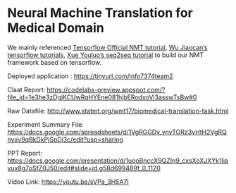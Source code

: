 # Neural Machine Translation for Medical Domain

We mainly referenced [Tensorflow Official NMT tutorial](https://www.tensorflow.org/alpha/tutorials/text/nmt_with_attention), [Wu Jiaocan’s tensorflow tutorials](https://github.com/WuJiaocan/tensorflow), [Xue Youluo’s seq2seq tutorial](https://github.com/xueyouluo/my_seq2seq/blob/90c86bacd5cb88ad8d381de28fe3bdf8421a0036/notebooks/MyS2S.ipynb) to build our NMT framework based on tensorflow. 

Deployed application : https://tinyurl.com/info7374team2

Claat Report: https://codelabs-preview.appspot.com/?file_id=1e3he3zDgjKCUwRqHYEne081hjbERodxoVi3asswTsBw#0

Raw Datafile: http://www.statmt.org/wmt17/biomedical-translation-task.html

Experiment Summary File: https://docs.google.com/spreadsheets/d/1VgRGGDv_ynvTORz3vHtH2VgRQnyxv9qBkDkPjSpDj3c/edit?usp=sharing

PPT Report: https://docs.google.com/presentation/d/1uooBnccX9QZIn9_cxsXoXJXYk1Iiayux8g7oSfZ0J50/edit#slide=id.g58d699489f_0_1120

Video Link:
https://youtu.be/sVPa_3H5A7I
